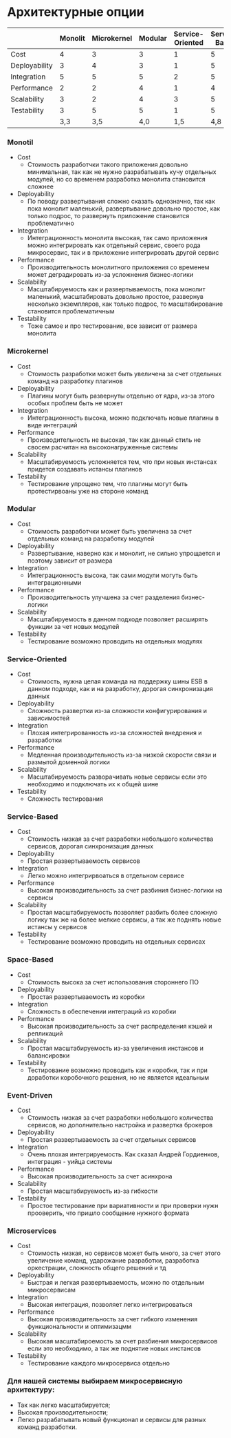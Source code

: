 # Архитектурные опции
|                | Monolit | Microkernel | Modular | Serviсe-Oriented | Service-Based | Space-Based | Event-Driven | Microservices |                    |
|----------------|---------|-------------|---------|------------------|---------------|-------------|--------------|---------------|--------------------|
| Cost           | 4       | 3           | 3       | 1                | 5             | 3           | 4            | 4             | Стоимость          |
| Deployability	 | 3	      | 4	          | 3	      | 1	               | 5	            | 4	          | 5	           | 5	            | Развертываемость   |
| Integration	   | 5	      | 5	          | 5	      | 2	               | 5	            | 3	          | 1	           | 5	            | Интеграционность   |
| Performance	   | 2	      | 2	          | 4	      | 1	               | 4	            | 5	          | 5	           | 4	            | Производительность |
| Scalability	   | 3	      | 2	          | 4	      | 3	               | 5	            | 5	          | 5	           | 5	            | Масштабируемость   |
| Testability	   | 3	      | 5	          | 5	      | 1	               | 5	            | 4	          | 4	           | 5	            | Тестироуемость     |
|                | 3,3     | 	3,5        | 	4,0    | 	1,5             | 	4,8          | 	4,0        | 	4,0         | 	4,7	         |                    |

### Monotil		
- Cost	
  - Стоимость разработчки такого приложения довольно минимальная, так как не нужно разрабатывать кучу отдельных модулей, но со временем разработка монолита становится сложнее
- Deployability	
  - По поводу развертывания сложно сказать однозначно, так как пока монолит маленький, развертывание довольно простое, как только подрос, то развернуть приложение становится проблематично
- Integration	
  - Интеграционность монолита высокая, так само приложения можно интегрировать как отдельный сервис, своего рода микросервис, так и в приложение интегрировать другой сервис
- Performance	
  - Производительность монолитного приложения со временем может деградировать из-за усложнения бизнес-логики
- Scalability	
  - Масштабируемость как и развертываемость, пока монолит маленький, масштабировать довольно простое, развернув несколько экземпляров, как только подрос, то масштабирование становится проблематичным
- Testability	
  - Тоже самое и про тестирование, все зависит от размера монолита

### Microkernel		
- Cost	
  - Стоимость разработки может быть увеличена за счет отдельных команд на разработку плагинов
- Deployability	
  - Плагины могут быть развернуты отдельно от ядра, из-за этого особых проблем быть не может
- Integration	
  - Интеграционность высока, можно подключать новые плагины в виде интеграций
- Performance	
  - Производительность не высокая, так как данный стиль не свосем расчитан на высоконагруженные системы
- Scalability	
  - Масштабируемость усложняется тем, что при новых инстансах придется создавать истансы плагинов
- Testability	
    - Тестирование упрощено тем, что плагины могут быть протестирвоаны уже на стороне команд

### Modular		
- Cost	
  - Стоимость разработчки может быть увеличена за счет отдельных команд на разработку модулей
- Deployability	
  - Развертывание, наверно как и монолит, не сильно упрощается и поэтому зависит от размера
- Integration	
  - Интеграционность высока, так сами модули могуть быть интеграционными
- Performance	
  - Производительность улучшена за счет разделения бизнес-логики
- Scalability	
  - Масштабируемость в данном подходе позволяет расширять функции за чет новых модулей
- Testability	
  - Тестирование возможно проводить на отдельных модулях

### Service-Oriented		
- Cost	
  - Стоимость, нужна целая команда на поддержку шины ESB в данном подходе, как и на разработку, дорогая синхронизация данных
- Deployability	
  - Сложность развертки из-за сложности конфигурирования и зависимостей
- Integration	
  - Плохая интегрированность из-за сложностей внедрения и разработки
- Performance	
  - Медленная производительность из-за низкой скорости связи и размытой доменной логики
- Scalability	
  - Масштабируемость разворачивать новые сервисы если это необходимо и подключать их к общей шине
- Testability	
  - Сложность тестирования

### Service-Based		
- Cost	
  - Стоимость низкая за счет разработки небольшого количества сервисов, дорогая синхронизация данных
- Deployability	
  - Простая развертываемость сервисов
- Integration	
  - Легко можно интегрирвоаться в отдельном сервисе
- Performance	
  - Высокая производительность за счет разбиния бизнес-логики на сервисы
- Scalability	
  - Простая масштабируемость позволяет разбить более сложную логику так же на более мелкие сервисы, а так же поднять новые истансы у сервисов
- Testability	
  - Тестирование возможно проводить на отдельных сервисах

### Space-Based		
- Cost	
  - Стоимость высока за счет использования стороннего ПО
- Deployability	
  - Простая развертываемость из коробки
- Integration	
  - Сложность в обеспечении интеграций из коробки
- Performance	
  - Высокая производительность за счет распределения кэшей и репликаций
- Scalability	
  - Простая масштабируемость из-за увеличения инстансов и балансировки
- Testability	
  - Тестирование возможно проводить как и коробки, так и при доработки коробочного решения, но не является идеальным

### Event-Driven		
- Cost	
  - Стоимость низкая за счет разработки небольшого количества сервисов, но дополнительно настройка и развертка брокеров
- Deployability	
  - Простая развертываемость за счет отдельных сервисов
- Integration	
  - Очень плохая интегрируемость. Как сказал Андрей Гордиенков, интеграция - уийца системы
- Performance	
  - Высокая производительность за счет асинхрона
- Scalability	
  - Простая масштабируемость из-за гибкости
- Testability	
  - Простое тестирование при вариативности и при проверки нужн прооверить, что пришло сообщение нужного формата

### Microservices		
- Cost	
  - Стоимость низкая, но сервисов может быть много, за счет этого увеличение команд, ударожание разработки, разработка оркестрации, сложность общего решений и тд
- Deployability	
  - Быстрая и легкая развертываемость, можно по отдельным микросервисам
- Integration	
  - Высокая интеграция, позволяет легко интегрироваться
- Performance	
  - Высокая производительность за счет гибкого изменения функциональности и оптимизацмм
- Scalability	
  - Высокая масштабироемость за счет разбиения микросервисов если это необходимо, а так же поднятие новых инстансов
- Testability	
  - Тестирование каждого микросервиса отдельно

### Для нашей системы выбираем микросервисную архитектуру:
- Так как легко масштабируется;
- Высокая производительности;
- Легко разрабатывать новый функционал и сервисы для разных команд разработки.